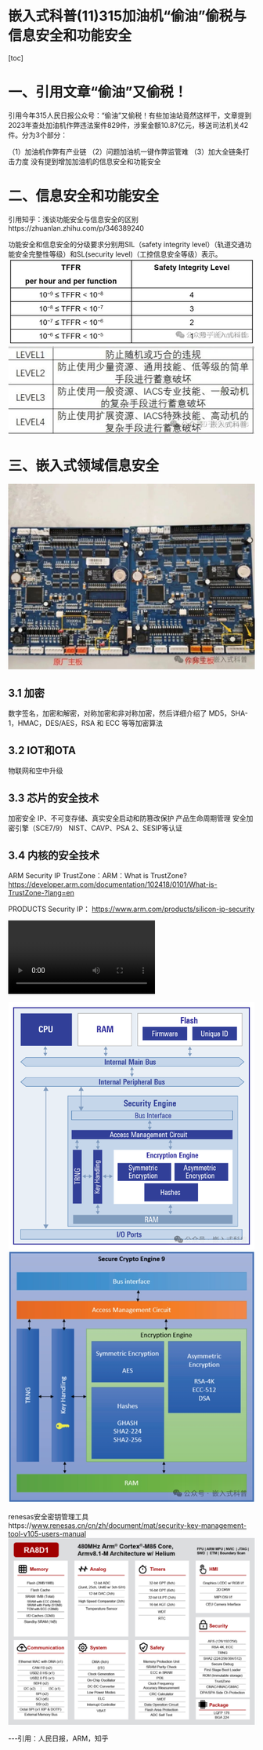 嵌入式科普(11)315加油机“偷油”偷税与信息安全和功能安全
===
[toc]
# 一、引用文章“偷油”又偷税！
引用今年315人民日报公众号：“偷油”又偷税！有些加油站竟然这样干，文章提到2023年查处加油机作弊违法案件829件，涉案金额10.87亿元，移送司法机关42件。分为3个部分：

（1）加油机作弊有产业链
（2）问题加油机一键作弊监管难
（3）加大全链条打击力度
没有提到增加加油机的信息安全和功能安全

# 二、信息安全和功能安全
引用知乎：浅谈功能安全与信息安全的区别https://zhuanlan.zhihu.com/p/346389240

功能安全和信息安全的分级要求分别用SIL（safety integrity level）（轨道交通功能安全完整性等级）和SL(security level)（工控信息安全等级）表示。
![](./images/640.jpg)
![](./images/640%20(1).jpg)


# 三、嵌入式领域信息安全
![](./images/640%20(2).jpg)

## 3.1 加密
数字签名，加密和解密，对称加密和非对称加密，然后详细介绍了 MD5，SHA-1，HMAC，DES/AES，RSA 和 ECC 等等加密算法

## 3.2 IOT和OTA
物联网和空中升级
## 3.3 芯片的安全技术
加密安全 IP、不可变存储、真实安全启动和防篡改保护
产品生命周期管理
安全加密引擎（SCE7/9）
NIST、CAVP、PSA 2、SESIP等认证
## 3.4 内核的安全技术
ARM  Security IP TrustZone：ARM：What is TrustZone?https://developer.arm.com/documentation/102418/0101/What-is-TrustZone-?lang=en

PRODUCTS Security IP：
https://www.arm.com/products/silicon-ip-security
 

![](./images/TrustZone%20for%20Cortex-M%20–%20Arm®.mp4)

![](./images/640.png)
![](./images/640%20(1).png)


renesas安全密钥管理工具https://www.renesas.cn/cn/zh/document/mat/security-key-management-tool-v105-users-manual
![](./images/640%20(2).png)

---引用：人民日报，ARM，知乎